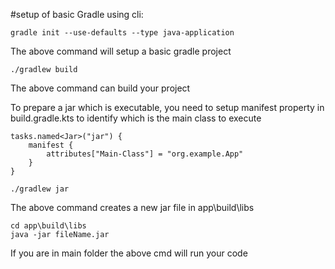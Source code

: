 #setup of basic Gradle using cli:
```aiignore
gradle init --use-defaults --type java-application
```
The above command will setup a basic gradle project

```aiignore
./gradlew build
```
The above command can build your project

To prepare a jar which is executable, you need to setup manifest property in build.gradle.kts to identify which is the main class to execute
```grrovy
tasks.named<Jar>("jar") {
    manifest {
        attributes["Main-Class"] = "org.example.App"
    }
}
```

```aiignore
./gradlew jar
```
The above command creates a new jar file in app\build\libs

```aiignore
cd app\build\libs
java -jar fileName.jar
```
If you are in main folder the above cmd will run your code